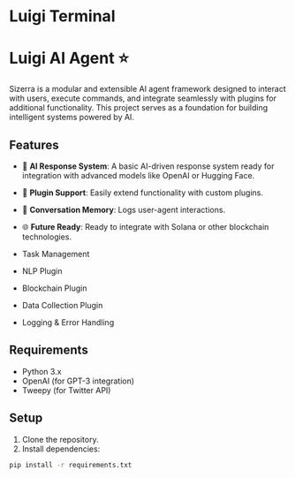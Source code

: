 # Luigi Terminal
# Luigi AI Agent ⭐️

Sizerra is a modular and extensible AI agent framework designed to interact with users, execute commands, and integrate seamlessly with plugins for additional functionality. This project serves as a foundation for building intelligent systems powered by AI.

## Features
- 🤖 **AI Response System**: A basic AI-driven response system ready for integration with advanced models like OpenAI or Hugging Face.
- 🔗 **Plugin Support**: Easily extend functionality with custom plugins.
- 📒 **Conversation Memory**: Logs user-agent interactions.
- 🌐 **Future Ready**: Ready to integrate with Solana or other blockchain technologies.

- Task Management
- NLP Plugin
- Blockchain Plugin
- Data Collection Plugin
- Logging & Error Handling

## Requirements

- Python 3.x
- OpenAI (for GPT-3 integration)
- Tweepy (for Twitter API)

## Setup

1. Clone the repository.
2. Install dependencies:

```bash
pip install -r requirements.txt
